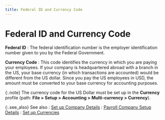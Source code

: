 ```yaml
---
title: Federal ID and Currency Code
---
```


# Federal ID and Currency Code


**Federal ID**
: The federal identification number is the employer  identification number given to you by the Federal Government.


**Currency Code**
: This code identifies the currency in which you are  paying your employees. If your company is headquartered  abroad with a branch in the US, your base currency (in which transactions  are accounted) would be different from the US dollar. Since you pay the  US employees in USD,  the amount must be converted to your base currency for accounting purposes.


{:.note}
The currency code for the US Dollar must be  set up in the **Currency** profile  (path: **File &gt; Setup &gt; Accounting 
 &gt; Multi-currency &gt; Currency**).


{:.see_also}
See also
: [Set up  Company Details]({{site.prl_baseurl}}/setup/payroll-company-setup/setting-up-company-details/setting_up_company_details.html)
: [Payroll Company  Setup Details]({{site.prl_baseurl}}/setup/payroll-company-setup/payroll_company_setup.html)
: [Set  up Currencies]({{site.sc_chm}}/options/multicurrency/setup/defining/setting-up-currencies/defining_base_currency_and_other_currencies_multicurr.html)
